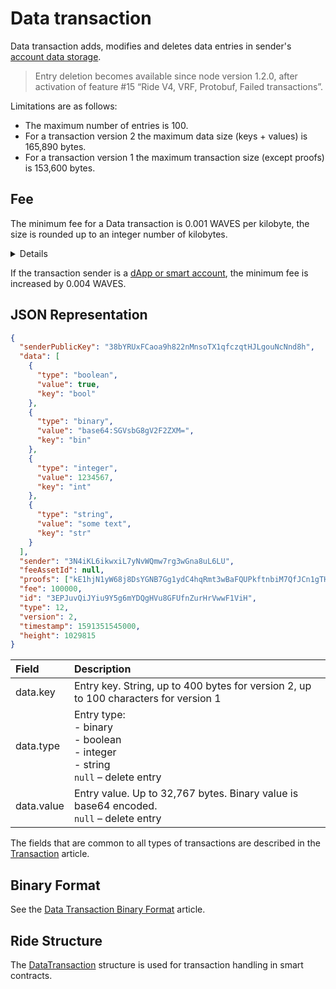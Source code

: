 # Data transaction

Data transaction adds, modifies and deletes data entries in sender's [account data storage](/en/blockchain/account/account-data-storage).

> Entry deletion becomes available since node version 1.2.0, after activation of feature #15 “Ride V4, VRF, Protobuf, Failed transactions”.

Limitations are as follows:
* The maximum number of entries is 100.
* For a transaction version 2 the maximum data size (keys + values) is 165,890 bytes.
* For a transaction version 1 the maximum transaction size (except proofs) is 153,600 bytes.

## Fee

The minimum fee for a Data transaction is 0.001 WAVES per kilobyte, the size is rounded up to an integer number of kilobytes.

<details>
   <summary>Details</summary>

* For transaction version 2, the minimum fee is based on the data size (keys + values), that is the serialized `data_transaction` field in [protobuf representation](/en/blockchain/binary-format/transaction-binary-format/data-transaction-binary-format).
* For transaction version 1, starting from activation of feature №&nbsp;4 "Smart Accounts", the minimum fee is based on the size of the transaction body bytes (all transaction fields except proofs).
* For transaction version 1, before activation of feature №&nbsp;4, the minimum fee is based on the size of the entire transaction, including proofs.
</details>

If the transaction sender is a [dApp or smart account](/en/blockchain/account/dapp), the minimum fee is increased by 0.004 WAVES.

## JSON Representation

```json
{
  "senderPublicKey": "38bYRUxFCaoa9h822nMnsoTX1qfczqtHJLgouNcNnd8h",
  "data": [
    {
      "type": "boolean",
      "value": true,
      "key": "bool"
    },
    {
      "type": "binary",
      "value": "base64:SGVsbG8gV2F2ZXM=",
      "key": "bin"
    },
    {
      "type": "integer",
      "value": 1234567,
      "key": "int"
    },
    {
      "type": "string",
      "value": "some text",
      "key": "str"
    }
  ],
  "sender": "3N4iKL6ikwxiL7yNvWQmw7rg3wGna8uL6LU",
  "feeAssetId": null,
  "proofs": ["kE1hjN1yW68j8DsYGNB7Gg1ydC4hqRmt3wBaFQUPkftnbiM7QfJCn1gTHgveJ7pCLXvvqffhKBmiF8qS1Uqk6SR"],
  "fee": 100000,
  "id": "3EPJuvQiJYiu9Y5g6mYDQgHVu8GFUfnZurHrVwwF1ViH",
  "type": 12,
  "version": 2,
  "timestamp": 1591351545000,
  "height": 1029815
}
```

| Field | Description |
| :--- | :--- |
| data.key | Entry key. String, up to 400 bytes for version 2, up to 100 characters for version 1 |
| data.type | Entry type:<br>- binary<br>- boolean<br>- integer<br>- string<br>`null` – delete entry |
| data.value | Entry value. Up to 32,767 bytes. Binary value is base64 encoded.<br>`null` – delete entry |

The fields that are common to all types of transactions are described in the [Transaction](/en/blockchain/transaction/#json-representation) article.

## Binary Format

See the [Data Transaction Binary Format](/en/blockchain/binary-format/transaction-binary-format/data-transaction-binary-format) article.

## Ride Structure

The [DataTransaction](/en/ride/structures/transaction-structures/data-transaction) structure is used for transaction handling in smart contracts.
